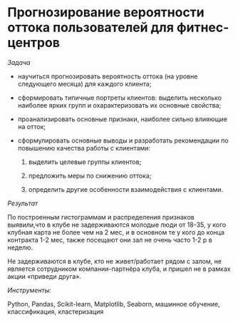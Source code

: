 # **Прогнозирование вероятности оттока пользователей для фитнес-центров**

*Задача*

- научиться прогнозировать вероятность оттока (на уровне следующего месяца) для каждого клиента; 
- сформировать типичные портреты клиентов: выделить несколько наиболее ярких групп и охарактеризовать их основные свойства; 
- проанализировать основные признаки, наиболее сильно влияющие на отток; 
- сформулировать основные выводы и разработать рекомендации по повышению качества работы с клиентами:

  1) выделить целевые группы клиентов;

  2) предложить меры по снижению оттока;

  3) определить другие особенности взаимодействия с клиентами.

*Результат*

По построенным гистограммам и распределения признаков выявили,что в клубе не задерживаются молодые люди от 18-35, у кого клубная карта не более чем на 2 мес, и в основном те у кого до конца контракта 1-2 мес,
также посещают они зал не очень часто 1-2 р в неделю.

Не задерживаются в клубе, кто не живет/работает рядом с залом, не является сотрудником компании-партнёра клуба, и пришел не в рамках акции «приведи друга».

*Инструменты:*

Python, Pandas, Scikit-learn,
Matplotlib, Seaborn, машинное обучение,
классификация, кластеризация
